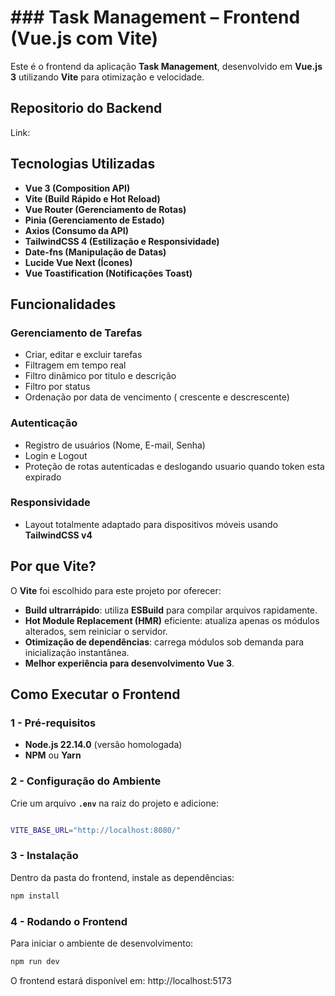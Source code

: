 
# ### **Task Management – Frontend (Vue.js com Vite)**

Este é o frontend da aplicação **Task Management**, desenvolvido em **Vue.js 3** utilizando **Vite** para otimização e velocidade.

## Repositorio do Backend

Link: 

## Tecnologias Utilizadas

- **Vue 3 (Composition API)**
- **Vite (Build Rápido e Hot Reload)**
- **Vue Router (Gerenciamento de Rotas)**
- **Pinia (Gerenciamento de Estado)**
- **Axios (Consumo da API)**
- **TailwindCSS 4 (Estilização e Responsividade)**
- **Date-fns (Manipulação de Datas)**
- **Lucide Vue Next (Ícones)**
- **Vue Toastification (Notificações Toast)**

## Funcionalidades


### **Gerenciamento de Tarefas**

- Criar, editar e excluir tarefas
- Filtragem em tempo real
- Filtro dinâmico por titulo e descrição
- Filtro por status
- Ordenação por data de vencimento ( crescente e descrescente)


### **Autenticação**

- Registro de usuários (Nome, E-mail, Senha)
- Login e Logout
- Proteção de rotas autenticadas e deslogando usuario quando token esta expirado

### **Responsividade**

- Layout totalmente adaptado para dispositivos móveis usando **TailwindCSS v4**


## Por que Vite?
O **Vite** foi escolhido para este projeto por oferecer:
- **Build ultrarrápido**: utiliza **ESBuild** para compilar arquivos rapidamente.
- **Hot Module Replacement (HMR)** eficiente: atualiza apenas os módulos alterados, sem reiniciar o servidor.
- **Otimização de dependências**: carrega módulos sob demanda para inicialização instantânea.
- **Melhor experiência para desenvolvimento Vue 3**.


## Como Executar o Frontend

### **1 - Pré-requisitos**

- **Node.js 22.14.0** (versão homologada)
- **NPM** ou **Yarn**


### **2 - Configuração do Ambiente**
Crie um arquivo **`.env`** na raiz do projeto e adicione:

```sh

VITE_BASE_URL="http://localhost:8080/"

```


### **3 - Instalação**

Dentro da pasta do frontend, instale as dependências:

```sh
npm install
```

### **4 - Rodando o Frontend**
Para iniciar o ambiente de desenvolvimento:

```sh
npm run dev
```

O frontend estará disponível em: http://localhost:5173
